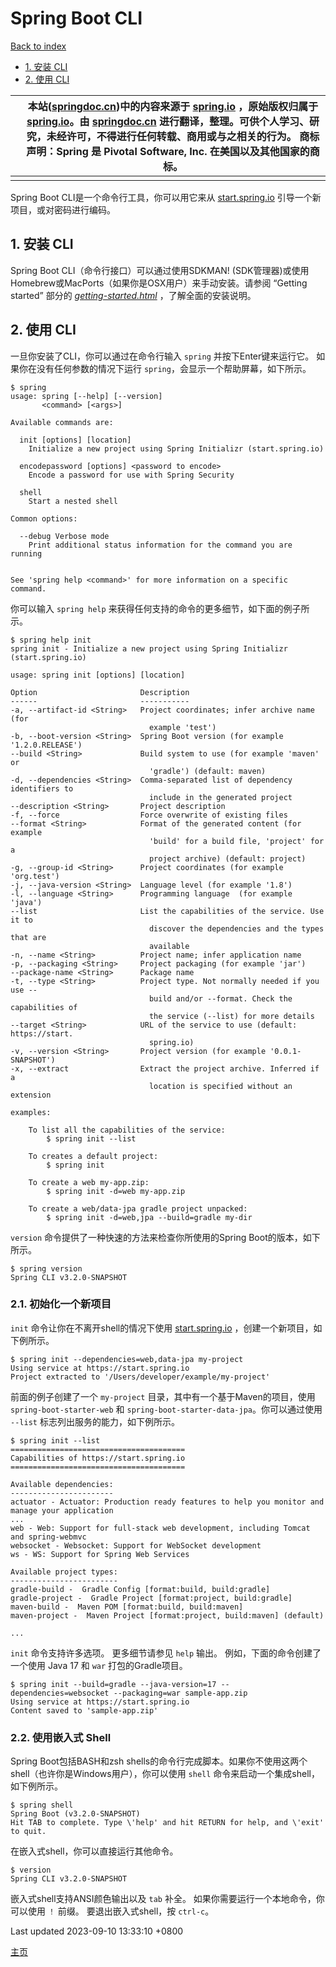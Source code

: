 # Spring Boot CLI

[Back to index](https://springdoc.cn/spring-boot/index.html)

- [1. 安装 CLI](https://springdoc.cn/spring-boot/cli.html#cli.installation)
- [2. 使用 CLI](https://springdoc.cn/spring-boot/cli.html#cli.using-the-cli)

|      | 本站([springdoc.cn](https://springdoc.cn/))中的内容来源于 [spring.io](https://spring.io/) ，原始版权归属于 [spring.io](https://spring.io/)。由 [springdoc.cn](https://springdoc.cn/) 进行翻译，整理。可供个人学习、研究，未经许可，不得进行任何转载、商用或与之相关的行为。 商标声明：Spring 是 Pivotal Software, Inc. 在美国以及其他国家的商标。 |
| ---- | ------------------------------------------------------------ |
|      |                                                              |

Spring Boot CLI是一个命令行工具，你可以用它来从 [start.spring.io](https://start.spring.io/) 引导一个新项目，或对密码进行编码。

## 1. 安装 CLI

Spring Boot CLI（命令行接口）可以通过使用SDKMAN! (SDK管理器)或使用Homebrew或MacPorts（如果你是OSX用户）来手动安装。请参阅 “Getting started” 部分的 *[getting-started.html](https://springdoc.cn/spring-boot/getting-started.html#getting-started.installing.cli)* ，了解全面的安装说明。

## 2. 使用 CLI

一旦你安装了CLI，你可以通过在命令行输入 `spring` 并按下Enter键来运行它。 如果你在没有任何参数的情况下运行 `spring`，会显示一个帮助屏幕，如下所示。

```shell
$ spring
usage: spring [--help] [--version]
       <command> [<args>]

Available commands are:

  init [options] [location]
    Initialize a new project using Spring Initializr (start.spring.io)

  encodepassword [options] <password to encode>
    Encode a password for use with Spring Security

  shell
    Start a nested shell

Common options:

  --debug Verbose mode
    Print additional status information for the command you are running


See 'spring help <command>' for more information on a specific command.
```

你可以输入 `spring help` 来获得任何支持的命令的更多细节，如下面的例子所示。

```shell
$ spring help init
spring init - Initialize a new project using Spring Initializr (start.spring.io)

usage: spring init [options] [location]

Option                       Description
------                       -----------
-a, --artifact-id <String>   Project coordinates; infer archive name (for
                               example 'test')
-b, --boot-version <String>  Spring Boot version (for example '1.2.0.RELEASE')
--build <String>             Build system to use (for example 'maven' or
                               'gradle') (default: maven)
-d, --dependencies <String>  Comma-separated list of dependency identifiers to
                               include in the generated project
--description <String>       Project description
-f, --force                  Force overwrite of existing files
--format <String>            Format of the generated content (for example
                               'build' for a build file, 'project' for a
                               project archive) (default: project)
-g, --group-id <String>      Project coordinates (for example 'org.test')
-j, --java-version <String>  Language level (for example '1.8')
-l, --language <String>      Programming language  (for example 'java')
--list                       List the capabilities of the service. Use it to
                               discover the dependencies and the types that are
                               available
-n, --name <String>          Project name; infer application name
-p, --packaging <String>     Project packaging (for example 'jar')
--package-name <String>      Package name
-t, --type <String>          Project type. Not normally needed if you use --
                               build and/or --format. Check the capabilities of
                               the service (--list) for more details
--target <String>            URL of the service to use (default: https://start.
                               spring.io)
-v, --version <String>       Project version (for example '0.0.1-SNAPSHOT')
-x, --extract                Extract the project archive. Inferred if a
                               location is specified without an extension

examples:

    To list all the capabilities of the service:
        $ spring init --list

    To creates a default project:
        $ spring init

    To create a web my-app.zip:
        $ spring init -d=web my-app.zip

    To create a web/data-jpa gradle project unpacked:
        $ spring init -d=web,jpa --build=gradle my-dir
```

`version` 命令提供了一种快速的方法来检查你所使用的Spring Boot的版本，如下所示。

```shell
$ spring version
Spring CLI v3.2.0-SNAPSHOT
```

### 2.1. 初始化一个新项目

`init` 命令让你在不离开shell的情况下使用 [start.spring.io](https://start.spring.io/) ，创建一个新项目，如下例所示。

```shell
$ spring init --dependencies=web,data-jpa my-project
Using service at https://start.spring.io
Project extracted to '/Users/developer/example/my-project'
```

前面的例子创建了一个 `my-project` 目录，其中有一个基于Maven的项目，使用 `spring-boot-starter-web` 和 `spring-boot-starter-data-jpa`。你可以通过使用 `--list` 标志列出服务的能力，如下例所示。

```shell
$ spring init --list
=======================================
Capabilities of https://start.spring.io
=======================================

Available dependencies:
-----------------------
actuator - Actuator: Production ready features to help you monitor and manage your application
...
web - Web: Support for full-stack web development, including Tomcat and spring-webmvc
websocket - Websocket: Support for WebSocket development
ws - WS: Support for Spring Web Services

Available project types:
------------------------
gradle-build -  Gradle Config [format:build, build:gradle]
gradle-project -  Gradle Project [format:project, build:gradle]
maven-build -  Maven POM [format:build, build:maven]
maven-project -  Maven Project [format:project, build:maven] (default)

...
```

`init` 命令支持许多选项。 更多细节请参见 `help` 输出。 例如，下面的命令创建了一个使用 Java 17 和 `war` 打包的Gradle项目。

```shell
$ spring init --build=gradle --java-version=17 --dependencies=websocket --packaging=war sample-app.zip
Using service at https://start.spring.io
Content saved to 'sample-app.zip'
```

### 2.2. 使用嵌入式 Shell

Spring Boot包括BASH和zsh shells的命令行完成脚本。如果你不使用这两个shell（也许你是Windows用户），你可以使用 `shell` 命令来启动一个集成shell，如下例所示。

```shell
$ spring shell
Spring Boot (v3.2.0-SNAPSHOT)
Hit TAB to complete. Type \'help' and hit RETURN for help, and \'exit' to quit.
```

在嵌入式shell，你可以直接运行其他命令。

```shell
$ version
Spring CLI v3.2.0-SNAPSHOT
```

嵌入式shell支持ANSI颜色输出以及 `tab` 补全。 如果你需要运行一个本地命令，你可以使用 `！` 前缀。 要退出嵌入式shell，按 `ctrl-c`。

Last updated 2023-09-10 13:33:10 +0800

[主页](https://springdoc.cn/docs/)